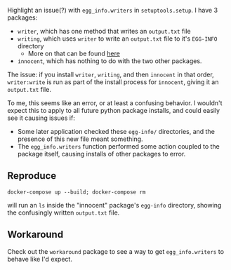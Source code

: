 Highlight an issue(?) with `egg_info.writers` in `setuptools.setup`. I have 3 packages:

- `writer`, which has one method that writes an `output.txt` file
- `writing`, which uses `writer` to write an `output.txt` file to it's `EGG-INFO` directory
  - More on that can be found [here](https://setuptools.readthedocs.io/en/latest/setuptools.html#adding-new-egg-info-files)
- `innocent`, which has nothing to do with the two other packages.

The issue: if you install `writer`, `writing`, and then `innocent` in that order, `writer:write` is run as part of the install process for `innocent`, giving it an `output.txt` file.

To me, this seems like an error, or at least a confusing behavior. I wouldn't expect this to apply to all future python package installs, and could easily see it causing issues if:
- Some later application checked these `egg-info/` directories, and the presence of this new file meant something.
- The `egg_info.writers` function performed some action coupled to the package itself, causing installs of other packages to error.

## Reproduce

```shell
docker-compose up --build; docker-compose rm
```

will run an `ls` inside the "innocent" package's `egg-info` directory, showing the confusingly written `output.txt` file.

## Workaround

Check out the `workaround` package to see a way to get `egg_info.writers` to behave like I'd expect.

